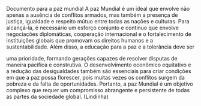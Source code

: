 Documento para a paz mundial
A paz Mundial é um ideal que envolve não apenas a ausência de conflitos armados, mas também a presença de justiça,
igualdade e respeito mútuo entre todas as nações e culturas. Para alcançá-la, é necessário um esforço conjunto e
contínuo que envolve negociações diplomáticas, cooperação internacional e o fortalecimento de instituições globais
que promovam os direitos humanos e a sustentabilidade. Além disso, a educação para a paz e a tolerância deve ser

uma prioridade, formando gerações capazes de resolver disputas de maneira pacífica e construtiva. O desenvolvimento
econômico equitativo e a redução das desigualdades também são essenciais para criar condições em que a paz possa
florescer, pois muitas vezes os conflitos surgem da pobreza e da falta de oportunidades. Portanto, a paz Mundial é
um objetivo complexo que requer um compromisso abrangente e persistente de todas as partes da sociedade global.
(Lindinha)